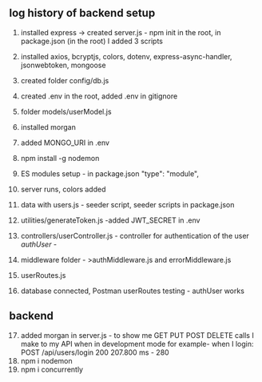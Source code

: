## log history of backend setup 

1. installed express -> created server.js - npm init in the root, 
in package.json (in the root) I added 3 scripts

2. installed axios, bcryptjs, colors, dotenv, express-async-handler, jsonwebtoken, mongoose

3. created folder config/db.js
4. created .env in the root, added .env in gitignore
5. folder models/userModel.js
6. installed morgan
7. added MONGO_URI in .env
8. npm install -g nodemon
9. ES modules setup - in package.json "type": "module",
10. server runs, colors added
11. data with users.js - seeder script, seeder scripts in package.json
12. utilities/generateToken.js -added JWT_SECRET in .env
13. controllers/userController.js - controller for authentication of the user  
_authUser_ -
14. middleware folder - >authMiddleware.js and errorMiddleware.js
15. userRoutes.js
16. database connected, Postman userRoutes testing - authUser works


## backend 
17. added morgan in server.js - to show me GET PUT POST DELETE calls I make to my API when in development mode
for example- when I login: POST /api/users/login 200 207.800 ms - 280
18. npm i nodemon
19. npm i concurrently

